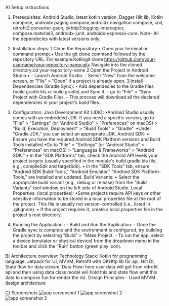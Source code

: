 A)	Setup instructions
   1) Prerequisites: Android Studio, latest kotlin version, Dagger Hilt lib, Kotlin compose, androidx paging compose,androidx navigation compose, coil, retrofit2:converter-gson, okhttp3:logging-interceptor,
   compose.material3, androidx-junit, androidx-espresso-core. Note- All the dependecies with latest versions only.
   
   2) Installation steps: 1.Clone the Repository:•
                         Open your terminal or command prompt.•
                         Use the git clone command followed by the repository URL. 
                         For example:Kotlingit clone https://github.com/your-username/your-repository-name.git•
                         Navigate into the cloned directory:cd your-repository-name
                        2.Open the Project in Android Studio:•
                         - Launch Android Studio.
                         - Select "New" from the welcome screen, or "File" > "Open" if a project is already open.
                        3.Install Dependencies (Gradle Sync):
                         - Add dependecies to the Gradle files (build.gradle.kts or build.gradle) and Sync it.
                         - go to "File" > "Sync Project with Gradle Files.
                         - This process will download all the declared dependencies in your project's build files.


   3) Configuration:
                     Java Development Kit (JDK):
                          •Android Studio usually comes with an embedded JDK. If you need a specific version,
                           go to "File" > "Settings" (or "Android Studio" > "Preferences" on macOS) > "Build, Execution, Deployment" > "Build Tools" > "Gradle".
                          •Under "Gradle JDK," you can select an appropriate JDK.
                      Android SDK:
                           • Ensure you have the required Android SDK Platform versions and Build Tools installed.•Go to "File" > "Settings" (or "Android Studio" > "Preferences" on macOS) > "Languages & Frameworks" > "Android SDK."
                           • In the "SDK Platforms" tab, check the Android API levels your project targets (usually specified in the module's build.gradle.kts file, e.g., compileSdk and targetSdk).
                           • In the "SDK Tools" tab, ensure "Android SDK Build-Tools," "Android Emulator," "Android SDK Platform-Tools," are installed and updated.
                     Build Variants:
                           • Select the appropriate build variant (e.g., debug or release) from the "Build Variants" tool window on the left side of Android Studio.
                     Local Properties: (local.properties):
                           •Some projects require API keys or other sensitive information to be stored in a local.properties file at the root of the project. This file is usually not version-controlled (i.e., listed in .gitignore).
                           • If the project requires it, create a local.properties file in the project's root directory.
                 
   4) Running the Application :
                        - Build and Run the Application:
                        - Once the Gradle sync is complete and the environment is configured, try building the project by selecting "Build" > "Make Project.
                        - To run the app, select a device (emulator or physical device) from the dropdown menu in the toolbar and click the "Run" button (green play icon).

 B)	Architecture overview:
   Technology Stack: Kotlin for programming language, Jetpack for UI, MVVM, Retrofit with OKHttp lib for api, Hilt DI, State flow for data stream.
   Data Flow: here user data will get from retrofit api and then using data class model will hold this and state flow emit this data to compose fun for render the list.
   Design Principles - Used MVVM design architecture
   
 C) Screenshots
![app screenshot 1](https://github.com/user-attachments/assets/c8cd7247-d313-4e3a-a50f-53bddf4ceff8)
![app screenshot 2](https://github.com/user-attachments/assets/8049f194-a847-40d5-8f7e-675768cb48b7)
![app screenshot 3](https://github.com/user-attachments/assets/a8d7fab7-af6d-4d79-abcf-4b6eeaa3f928)
